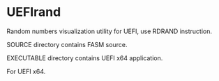 # UEFIrand

Random numbers visualization utility for UEFI,
use RDRAND instruction.

SOURCE directory contains FASM source.

EXECUTABLE directory contains UEFI x64 application.

For UEFI x64.








